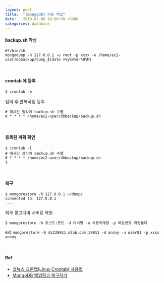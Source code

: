 ```yaml
---
layout: post
title:  "[mongoDB] 자동 백업"
date:   2018-07-06 16:00:00 +0900
categories: database
---
```

#### backup.sh 작성
```
#!/bin/sh
mongodump -h 127.0.0.1 -u root -p xxxx -o /home/ec2-user/dbbackup/dump_$(date +%y%m%d-%H%M)
```
<br>

#### crontab 에 등록
```
$ crontab -e
```
입력 후 반복작업 등록
```
# 매시간 정각에 backup.sh 수행
0 * * * * /home/ec2-user/dbbackup/backup.sh
```
<br>

#### 등록된 계획 확인
```
$ crontab -l
# 매시간 정각에 backup.sh 수행
0 * * * * /home/ec2-user/dbbackup/backup.sh
$ 
```
<br>

#### 복구
```
$ mongorestore -h 127.0.0.1 ~/dump/
connected to: 127.0.0.1
....
```
외부 몽고디비 서버로 복원
```
$ mongorestore -h 호스트:포트 -d 디비명 -u 사용자계정 -p 비밀번호 백업폴더
```
ex) `mongorestore -h ds239911.mlab.com:39911 -d anony -u user01 -p xxxx anony`

<br>

#### Ref
- [리눅스 크론탭(Linux Crontab) 사용법](https://jdm.kr/blog/2)
- [MongoDB 백업하고 복구하기](https://blog.outsider.ne.kr/790)